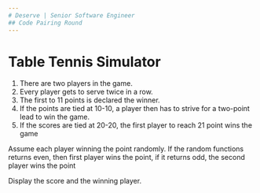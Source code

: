 ```yaml
---
# Deserve | Senior Software Engineer
## Code Pairing Round
---
```


# Table Tennis Simulator

1. There are two players in the game.
2. Every player gets to serve twice in a row.
3. The first to 11 points is declared the winner.
4. If the points are tied at 10-10, a player then has to strive for a two-point lead to win the game.
5. If the scores are tied at 20-20, the first player to reach 21 point wins the game

Assume each player winning the point randomly. If the random functions returns even, then first player wins the
point, if it returns odd, the second player wins the point

Display the score and the winning player.
